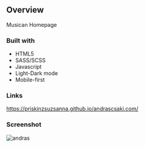 ## Overview
Musican Homepage

### Built with

- HTML5
- SASS/SCSS
- Javascript
- Light-Dark mode
- Mobile-first


### Links

https://priskinzsuzsanna.github.io/andrascsaki.com/

### Screenshot

![andras](https://github.com/PriskinZsuzsanna/andrascsaki.com/assets/121173949/f511011d-9f13-49a0-9525-0e082457199a)
